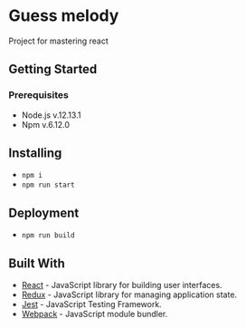 # Guess melody

Project for mastering react

## Getting Started

### Prerequisites

- Node.js v.12.13.1
- Npm v.6.12.0

## Installing

- `npm i`
- `npm run start`

## Deployment

- `npm run build`

## Built With

- [React](https://reactjs.org/) - JavaScript library for building user interfaces.
- [Redux](https://redux.js.org/) - JavaScript library for managing application state.
- [Jest](https://jestjs.io/) - JavaScript Testing Framework.
- [Webpack](https://webpack.js.org/) - JavaScript module bundler.

